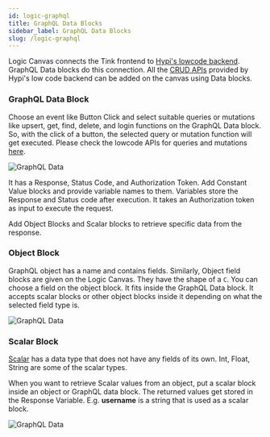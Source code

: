 ```yaml
---
id: logic-graphql
title: GraphQL Data Blocks
sidebar_label: GraphQL Data Blocks
slug: /logic-graphql
---
```


Logic Canvas connects the Tink frontend to [Hypi's lowcode backend](lowcode/introduction.md). GraphQL Data blocks do this connection. All the [CRUD APIs](lowcode/crud.md) provided by Hypi's low code backend can be added on the canvas using Data blocks. 

### GraphQL Data Block

Choose an event like Button Click and select suitable queries or mutations like upsert, get, find, delete, and login functions on the GraphQL Data block. So, with the click of a button, the selected query or mutation function will get executed. Please check the lowcode APIs for queries and mutations [here](lowcode/api-references.md). 

![GraphQL Data](/img/Logic-GQL-Data-Block-1.png)

It has a Response, Status Code, and Authorization Token. Add Constant Value blocks and provide variable names to them. Variables store the Response and Status code after execution. It takes an Authorization token as input to execute the request.

Add Object Blocks and Scalar blocks to retrieve specific data from the response.

###  Object Block

GraphQL object has a name and contains fields. Similarly, Object field blocks are given on the Logic Canvas. They have the shape of a `C`. You can choose a field on the object block. It fits inside the GraphQL Data block. It accepts scalar blocks or other object blocks inside it depending on what the selected field type is.

![GraphQL Data](/img/Logic-GQL-Object-Block-2.png)


###  Scalar Block

[Scalar](lowcode/scalars.md) has a data type that does not have any fields of its own. Int, Float, String are some of the scalar types.

When you want to retrieve Scalar values from an object, put a scalar block inside an object or GraphQL data block. The returned values get stored in the Response Variable.  E.g. **username** is a string that is used as a scalar block.

![GraphQL Data](/img/Logic-GQL-Scalar-Block-3.png)

